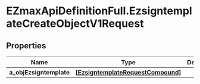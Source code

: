 # EZmaxApiDefinitionFull.EzsigntemplateCreateObjectV1Request

## Properties

Name | Type | Description | Notes
------------ | ------------- | ------------- | -------------
**a_objEzsigntemplate** | [**[EzsigntemplateRequestCompound]**](EzsigntemplateRequestCompound.md) |  | 


